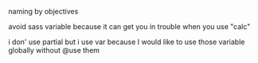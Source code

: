 naming by objectives

avoid sass variable because it can get you in trouble when you use "calc"

i don' use partial but i use var because I would like to use those variable globally without @use them
